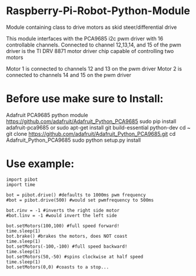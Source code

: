 # Raspberry-Pi-Robot-Python-Module
  Module containing class to drive motors as skid steer/differential drive

  This module interfaces with the PCA9685 i2c pwm driver with 16 controllable channels. 
  Connected to channel 12,13,14, and 15 of the pwm driver is the TI DRV 8871 motor driver chip capable of controlling two motors

  Motor 1 is connected to channels 12 and 13 on the pwm driver
  Motor 2 is connected to channels 14 and 15 on the pwm driver

# Before use make sure to Install:
  Adafruit PCA9685 python module 
  https://github.com/adafruit/Adafruit_Python_PCA9685
    sudo pip install adafruit-pca9685
  or
    sudo apt-get install git build-essential python-dev
    cd ~
    git clone https://github.com/adafruit/Adafruit_Python_PCA9685.git
    cd Adafruit_Python_PCA9685
    sudo python setup.py install
# Use example:
    import pibot
    import time
  
    bot = pibot.drive() #defaults to 1000ms pwm frequency 
    #bot = pibot.drive(500) #would set pwmfrequency to 500ms
  
    bot.rinv = -1 #inverts the right side motor
    #bot.linv = -1 #would invert the left side
  
    bot.setMotors(100,100) #full speed forward!
    time.sleep(1)
    bot.brake() #brakes the motors, does NOT coast
    time.sleep(1)
    bot.setMotors(-100,-100) #full speed backward!
    time.sleep(1)
    bot.setMotors(50,-50) #spins clockwise at half speed
    time.sleep(1)
    bot.setMotors(0,0) #coasts to a stop...
  
